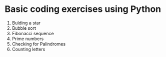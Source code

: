 # Basic coding exercises using Python

1. Bulding a star
2. Bubble sort
3. Fibonacci sequence
4. Prime numbers
5. Checking for Palindromes
6. Counting letters

